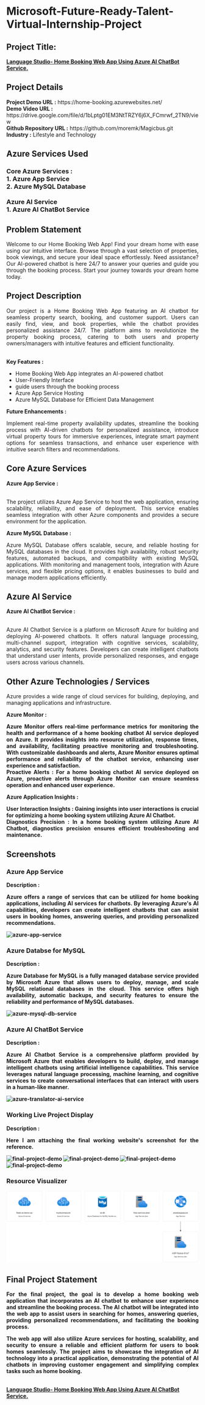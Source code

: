 <h1>Microsoft-Future-Ready-Talent-Virtual-Internship-Project</h1>
<h2>Project Title:</h2><b><a href="https://home-booking.azurewebsites.net/">Language Studio- Home Booking Web App Using Azure AI ChatBot Service.</b></a>
<br>
<h2>Project Details</h2>
<b>Project Demo URL :</b> https://home-booking.azurewebsites.net/ <br>
<b>Demo Video URL :</b> https://drive.google.com/file/d/1bLptg01EM3NtTRZY6j6X_FCmrwf_2TN9/view <br>
<b>Github Repository URL :</b> https://github.com/moremk/Magicbus.git <br>
<b>Industry :</b> Lifestyle and Technology<br>
<h2>Azure Services Used</h2>
<h3>
Core Azure Services : <br>
1. Azure App Service <br>
2. Azure MySQL Database <br> <br>
Azure AI Service <br>
1. Azure AI ChatBot Service
</h3>
<h2>Problem Statement</h2>
<p align="justify">Welcome to our Home Booking Web App! Find your dream home with ease using our intuitive interface. Browse through a vast selection of properties, book viewings, and secure your ideal space effortlessly. Need assistance? Our AI-powered chatbot is here 24/7 to answer your queries and guide you through the booking process. Start your journey towards your dream home today.</p>
<h2>Project Description</h2>
<p align="justify">Our project is a Home Booking Web App featuring an AI chatbot for seamless property search, booking, and customer support. Users can easily find, view, and book properties, while the chatbot provides personalized assistance 24/7. The platform aims to revolutionize the property booking process, catering to both users and property owners/managers with intuitive features and efficient functionality.
</p><br>
<b>Key Features :</b>
<ul>
    <li>Home Booking Web App integrates an AI-powered chatbot</li>
    <li>User-Friendly Interface</li>
    <li>guide users through the booking process</li>
    <li>Azure App Service Hosting</li>
    <li>Azure MySQL Database for Efficient Data Management</li>
</ul>
<b>Future Enhancements :</b><br>
<p align="justify">Implement real-time property availability updates, streamline the booking process with AI-driven chatbots for personalized assistance, introduce virtual property tours for immersive experiences, integrate smart payment options for seamless transactions, and enhance user experience with intuitive search filters and recommendations.</p>
<h2>Core Azure Services</h2>
<b>Azure App Service :</b><br><p align="justify"><br>The project utilizes Azure App Service to host the web application, ensuring scalability, reliability, and ease of deployment. This service enables seamless integration with other Azure components and provides a secure environment for the application.</p>

<b>Azure MySQL Database :</b><br><p align="justify">Azure MySQL Database offers scalable, secure, and reliable hosting for MySQL databases in the cloud. It provides high availability, robust security features, automated backups, and compatibility with existing MySQL applications. With monitoring and management tools, integration with Azure services, and flexible pricing options, it enables businesses to build and manage modern applications efficiently.</p>
<h2>Azure AI Service</h2>
<b>Azure AI ChatBot Service :</b><br><br><p align="justify">Azure AI Chatbot Service is a platform on Microsoft Azure for building and deploying AI-powered chatbots. It offers natural language processing, multi-channel support, integration with cognitive services, scalability, analytics, and security features. Developers can create intelligent chatbots that understand user intents, provide personalized responses, and engage users across various channels.</p>
<h2>Other Azure Technologies / Services</h2>
<p align="justify">Azure provides a wide range of cloud services for building, deploying, and managing applications and infrastructure.</p>
<b>Azure Monitor :</b><p align="justify"><b>Azure Monitor offers real-time performance metrics for monitoring the health and performance of a home booking chatbot AI service deployed on Azure. It provides insights into resource utilization, response times, and availability, facilitating proactive monitoring and troubleshooting. With customizable dashboards and alerts, Azure Monitor ensures optimal performance and reliability of the chatbot service, enhancing user experience and satisfaction.<br>
<b>Proactive Alerts :</b> For a home booking chatbot AI service deployed on Azure, proactive alerts through Azure Monitor can ensure seamless operation and enhanced user experience. </p>
<b>Azure Application Insights :</b><p align="justify">
<b>User Interaction Insights :</b> Gaining insights into user interactions is crucial for optimizing a home booking system utilizing Azure AI Chatbot.<br>
<b>Diagnostics Precision :</b> In a home booking system utilizing Azure AI Chatbot, diagnostics precision ensures efficient troubleshooting and maintenance.

<h2>Screenshots</h2>
<h3>Azure App Service</h3>
<b>Description :</b><p align="justify">Azure offers a range of services that can be utilized for home booking applications, including AI services for chatbots. By leveraging Azure's AI capabilities, developers can create intelligent chatbots that can assist users in booking homes, answering queries, and providing personalized recommendations.</p>
<img src="https://github.com/moremk/Magicbus/blob/main/app.png" alt="azure-app-service"></img><br>
<h3>Azure Databse for MySQL</h3>
<b>Description :</b><p align="justify"> Azure Database for MySQL is a fully managed database service provided by Microsoft Azure that allows users to deploy, manage, and scale MySQL relational databases in the cloud. This service offers high availability, automatic backups, and security features to ensure the reliability and performance of MySQL databases.</p>
<img src="https://github.com/moremk/Magicbus/blob/main/mysql.png" alt="azure-mysql-db-service"></img><br>
<h3>Azure AI ChatBot Service</h3>
<b>Description :</b><p align="justify">Azure AI Chatbot Service is a comprehensive platform provided by Microsoft Azure that enables developers to build, deploy, and manage intelligent chatbots using artificial intelligence capabilities. This service leverages natural language processing, machine learning, and cognitive services to create conversational interfaces that can interact with users in a human-like manner. </p>
<img src="https://github.com/moremk/Magicbus/blob/main/chatbot.png" alt="azure-translator-ai-service"></img><br>
<h3>Working Live Project Display</h3>
<b>Description :</b><p align="justify">Here I am attaching the final working website's screenshot for the reference.</p>
<img src="https://github.com/moremk/Magicbus/blob/main/hazure.png" alt="final-project-demo"></img>
<img src="https://github.com/moremk/Magicbus/blob/main/bazure.png" alt="final-project-demo"></img>
<img src="https://github.com/moremk/Magicbus/blob/main/aazure.png" alt="final-project-demo"></img>
<img src="https://github.com/moremk/Magicbus/blob/main/cazure.png" alt="final-project-demo"></img>

<h3>Resource Visualizer</h3>
<img src="https://github.com/AnkeetaGupta/flask-ai-translation/blob/main/screenshots/flask-ai.jpg" alt="resource-display"></img>

<h2>Final Project Statement</h2>
<p align="justify">
For the final project, the goal is to develop a home booking web application that incorporates an AI chatbot to enhance user experience and streamline the booking process. The AI chatbot will be integrated into the web app to assist users in searching for homes, answering queries, providing personalized recommendations, and facilitating the booking process.</p>
<p align="justify">
The web app will also utilize Azure services for hosting, scalability, and security to ensure a reliable and efficient platform for users to book homes seamlessly. The project aims to showcase the integration of AI technology into a practical application, demonstrating the potential of AI chatbots in improving customer engagement and simplifying complex tasks such as home booking.
</p> <br>
</h2><b><a href="https://home-booking.azurewebsites.net/">Language Studio- Home Booking Web App Using Azure AI ChatBot Service.</b></a>
